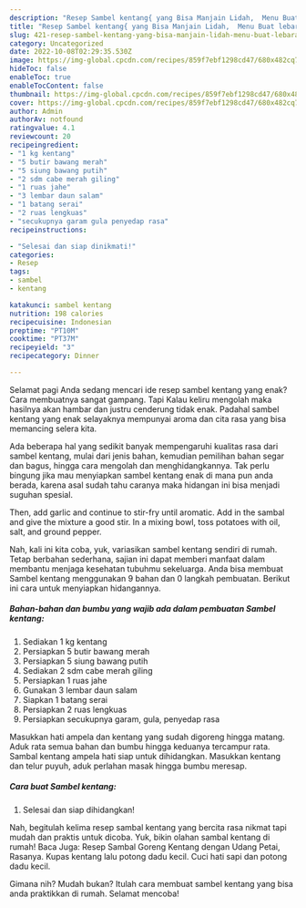```yaml
---
description: "Resep Sambel kentang{ yang Bisa Manjain Lidah,  Menu Buat lebaran"
title: "Resep Sambel kentang{ yang Bisa Manjain Lidah,  Menu Buat lebaran"
slug: 421-resep-sambel-kentang-yang-bisa-manjain-lidah-menu-buat-lebaran
category: Uncategorized
date: 2022-10-08T02:29:35.530Z
image: https://img-global.cpcdn.com/recipes/859f7ebf1298cd47/680x482cq70/sambel-kentang-foto-resep-utama.jpg
hideToc: false
enableToc: true
enableTocContent: false
thumbnail: https://img-global.cpcdn.com/recipes/859f7ebf1298cd47/680x482cq70/sambel-kentang-foto-resep-utama.jpg
cover: https://img-global.cpcdn.com/recipes/859f7ebf1298cd47/680x482cq70/sambel-kentang-foto-resep-utama.jpg
author: Admin
authorAv: notfound
ratingvalue: 4.1
reviewcount: 20
recipeingredient:
- "1 kg kentang"
- "5 butir bawang merah"
- "5 siung bawang putih"
- "2 sdm cabe merah giling"
- "1 ruas jahe"
- "3 lembar daun salam"
- "1 batang serai"
- "2 ruas lengkuas"
- "secukupnya garam gula penyedap rasa"
recipeinstructions:

- "Selesai dan siap dinikmati!"
categories:
- Resep
tags:
- sambel
- kentang

katakunci: sambel kentang 
nutrition: 198 calories
recipecuisine: Indonesian
preptime: "PT10M"
cooktime: "PT37M"
recipeyield: "3"
recipecategory: Dinner

---
```



Selamat pagi Anda sedang mencari ide resep sambel kentang yang enak? Cara membuatnya sangat gampang. Tapi Kalau keliru mengolah maka hasilnya akan hambar dan justru cenderung tidak enak. Padahal sambel kentang yang enak selayaknya mempunyai aroma dan cita rasa yang bisa memancing selera kita.


Ada beberapa hal yang sedikit banyak mempengaruhi kualitas rasa dari sambel kentang, mulai dari jenis bahan, kemudian pemilihan bahan segar dan bagus, hingga cara mengolah dan menghidangkannya. Tak perlu bingung jika mau menyiapkan sambel kentang enak di mana pun anda berada, karena asal sudah tahu caranya maka hidangan ini bisa menjadi suguhan spesial.

Then, add garlic and continue to stir-fry until aromatic. Add in the sambal and give the mixture a good stir. In a mixing bowl, toss potatoes with oil, salt, and ground pepper.


Nah, kali ini kita coba, yuk, variasikan sambel kentang sendiri di rumah. Tetap berbahan sederhana, sajian ini dapat memberi manfaat dalam membantu menjaga kesehatan tubuhmu sekeluarga. Anda bisa membuat Sambel kentang menggunakan 9 bahan dan 0 langkah pembuatan. Berikut ini cara untuk menyiapkan hidangannya.

<!--inarticleads1-->

##### Bahan-bahan dan bumbu yang wajib ada dalam pembuatan Sambel kentang:

1. Sediakan 1 kg kentang
1. Persiapkan 5 butir bawang merah
1. Persiapkan 5 siung bawang putih
1. Sediakan 2 sdm cabe merah giling
1. Persiapkan 1 ruas jahe
1. Gunakan 3 lembar daun salam
1. Siapkan 1 batang serai
1. Persiapkan 2 ruas lengkuas
1. Persiapkan secukupnya garam, gula, penyedap rasa


Masukkan hati ampela dan kentang yang sudah digoreng hingga matang. Aduk rata semua bahan dan bumbu hingga keduanya tercampur rata. Sambal kentang ampela hati siap untuk dihidangkan. Masukkan kentang dan telur puyuh, aduk perlahan masak hingga bumbu meresap. 

<!--inarticleads2-->

##### Cara buat Sambel kentang:


1. Selesai dan siap dihidangkan!

Nah, begitulah kelima resep sambal kentang yang bercita rasa nikmat tapi mudah dan praktis untuk dicoba. Yuk, bikin olahan sambal kentang di rumah! Baca Juga: Resep Sambal Goreng Kentang dengan Udang Petai, Rasanya. Kupas kentang lalu potong dadu kecil. Cuci hati sapi dan potong dadu kecil. 

Gimana nih? Mudah bukan? Itulah cara membuat sambel kentang yang bisa anda praktikkan di rumah. Selamat mencoba!
